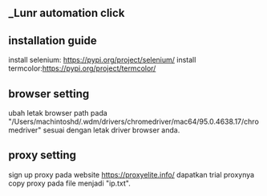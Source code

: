 ## _Lunr automation click

## installation guide
install selenium: https://pypi.org/project/selenium/
install termcolor:https://pypi.org/project/termcolor/

## browser setting
ubah letak browser path pada "/Users/machintoshd/.wdm/drivers/chromedriver/mac64/95.0.4638.17/chromedriver" sesuai dengan letak driver browser anda.

## proxy setting
sign up proxy pada website https://proxyelite.info/ dapatkan trial proxynya copy proxy pada file menjadi "ip.txt".
